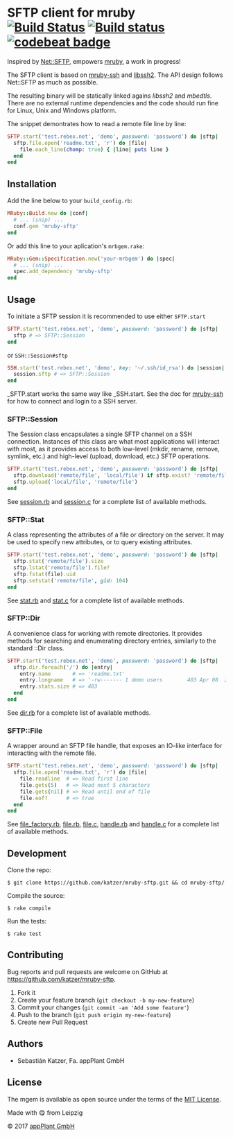 # SFTP client for mruby <br> [![Build Status](https://travis-ci.org/katzer/mruby-sftp.svg?branch=master)](https://travis-ci.org/katzer/mruby-sftp) [![Build status](https://ci.appveyor.com/api/projects/status/pggp2jp2287ogqjm/branch/master?svg=true)](https://ci.appveyor.com/project/katzer/mruby-sftp/branch/master) [![codebeat badge](https://codebeat.co/badges/6314e973-d325-4366-a227-48e2023db7c2)](https://codebeat.co/projects/github-com-katzer-mruby-sftp-master)

Inspired by [Net::SFTP][net_sftp], empowers [mruby][mruby], a work in progress!

The SFTP client is based on [mruby-ssh][mruby_ssh] and [libssh2][libssh2]. The API design follows Net::SFTP as much as possible.

The resulting binary will be statically linked agains _libssh2_ and _mbedtls_. There are no external runtime dependencies and the code should run fine for Linux, Unix and Windows platform.

The snippet demontrates how to read a remote file line by line:

```ruby
SFTP.start('test.rebex.net', 'demo', password: 'password') do |sftp|
  sftp.file.open('readme.txt', 'r') do |file|
    file.each_line(chomp: true) { |line| puts line }
  end
end
```

## Installation

Add the line below to your `build_config.rb`:

```ruby
MRuby::Build.new do |conf|
  # ... (snip) ...
  conf.gem 'mruby-sftp'
end
```

Or add this line to your aplication's `mrbgem.rake`:

```ruby
MRuby::Gem::Specification.new('your-mrbgem') do |spec|
  # ... (snip) ...
  spec.add_dependency 'mruby-sftp'
end
```

## Usage

To initiate a SFTP session it is recommended to use either `SFTP.start`

```ruby
SFTP.start('test.rebex.net', 'demo', password: 'password') do |sftp|
  sftp # => SFTP::Session
end
```

or `SSH::Session#sftp`

```ruby
SSH.start('test.rebex.net', 'demo', key: '~/.ssh/id_rsa') do |session|
  session.sftp # => SFTP::Session
end
```

_SFTP.start works the same way like _SSH.start. See the doc for [mruby-ssh][mruby_ssh] for how to connect and login to a SSH server.

### SFTP::Session

The Session class encapsulates a single SFTP channel on a SSH connection. Instances of this class are what most applications will interact with most, as it provides access to both low-level (mkdir, rename, remove, symlink, etc.) and high-level (upload, download, etc.) SFTP operations.

```ruby
SFTP.start('test.rebex.net', 'demo', password: 'password') do |sftp|
  sftp.download('remote/file', 'local/file') if sftp.exist? 'remote/file'
  sftp.upload('local/file', 'remote/file')
end
```

See [session.rb](mrblib/sftp/session.rb) and [session.c](src/session.c) for a complete list of available methods.

### SFTP::Stat

A class representing the attributes of a file or directory on the server. It may be used to specify new attributes, or to query existing attributes.

```ruby
SFTP.start('test.rebex.net', 'demo', password: 'password') do |sftp|
  sftp.stat('remote/file').size
  sftp.lstat('remote/file').file?
  sftp.fstat(file).uid
  sftp.setstat('remote/file', gid: 104)
end
```

See [stat.rb](mrblib/sftp/stat.rb) and [stat.c](src/stat.c) for a complete list of available methods.

### SFTP::Dir

A convenience class for working with remote directories. It provides methods for searching and enumerating directory entries, similarly to the standard ::Dir class.

```ruby
SFTP.start('test.rebex.net', 'demo', password: 'password') do |sftp|
  sftp.dir.foreach('/') do |entry|
    entry.name       # => 'readme.txt'
    entry.longname   # => '-rw------- 1 demo users        403 Apr 08  2014 readme.txt'
    entry.stats.size # => 403
  end
end
```

See [dir.rb](mrblib/sftp/dir.rb) for a complete list of available methods.

### SFTP::File

A wrapper around an SFTP file handle, that exposes an IO-like interface for interacting with the remote file.

```ruby
SFTP.start('test.rebex.net', 'demo', password: 'password') do |sftp|
  sftp.file.open('readme.txt', 'r') do |file|
    file.readline  # => Read first line
    file.gets(5)   # => Read next 5 characters
    file.gets(nil) # => Read until end of file
    file.eof?      # => true
  end
end
```

See [file_factory.rb](mrblib/sftp/file_factory.rb), [file.rb](mrblib/sftp/file.rb), [file.c](src/file.c), [handle.rb](mrblib/sftp/handle.rb) and [handle.c](src/handle.c) for a complete list of available methods.

## Development

Clone the repo:
    
    $ git clone https://github.com/katzer/mruby-sftp.git && cd mruby-sftp/

Compile the source:

    $ rake compile

Run the tests:

    $ rake test

## Contributing

Bug reports and pull requests are welcome on GitHub at https://github.com/katzer/mruby-sftp.

1. Fork it
2. Create your feature branch (`git checkout -b my-new-feature`)
3. Commit your changes (`git commit -am 'Add some feature'`)
4. Push to the branch (`git push origin my-new-feature`)
5. Create new Pull Request

## Authors

- Sebastián Katzer, Fa. appPlant GmbH

## License

The mgem is available as open source under the terms of the [MIT License][license].

Made with :yum: from Leipzig

© 2017 [appPlant GmbH][appplant]

[mruby]: https://github.com/mruby/mruby
[net_sftp]: https://github.com/net-ssh/net-sftp
[mruby_ssh]: https://github.com/katzer/mruby-ssh
[libssh2]: https://www.libssh2.org
[license]: http://opensource.org/licenses/MIT
[appplant]: www.appplant.de
